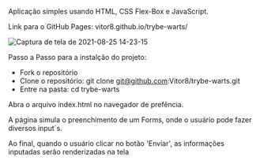 Aplicação simples usando HTML, CSS Flex-Box e JavaScript.

Link para o GitHub Pages: vitor8.github.io/trybe-warts/

![Captura de tela de 2021-08-25 14-23-15](https://user-images.githubusercontent.com/24492328/130836851-749ff489-18c5-4893-9d22-838f546631df.png)

Passo a Passo para a instalção do projeto:

  - Fork o repositório
  - Clone o repositório: git clone git@github.com:Vitor8/trybe-warts.git
  - Entre na pasta: cd trybe-warts

Abra o arquivo index.html no navegador de prefência. 

A página simula o preenchimento de um Forms, onde o usuário pode fazer diversos input´s.

Ao final, quando o usuário clicar no botão 'Enviar', as informações inputadas serão renderizadas na tela
